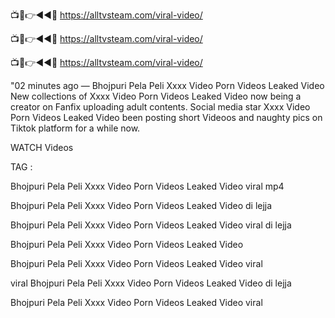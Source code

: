 📺📱👉◄◄🔴  https://alltvsteam.com/viral-video/

📺📱👉◄◄🔴  https://alltvsteam.com/viral-video/

📺📱👉◄◄🔴  https://alltvsteam.com/viral-video/

"02 minutes ago — Bhojpuri Pela Peli Xxxx Video Porn Videos Leaked Video New collections of Xxxx Video Porn Videos Leaked Video now being a creator on Fanfix uploading adult contents. Social media star Xxxx Video Porn Videos Leaked Video been posting short Videoos and naughty pics on Tiktok platform for a while now.

WATCH Videos

TAG :

Bhojpuri Pela Peli Xxxx Video Porn Videos Leaked Video viral mp4

Bhojpuri Pela Peli Xxxx Video Porn Videos Leaked Video di lejja

Bhojpuri Pela Peli Xxxx Video Porn Videos Leaked Video viral di lejja

Bhojpuri Pela Peli Xxxx Video Porn Videos Leaked Video

Bhojpuri Pela Peli Xxxx Video Porn Videos Leaked Video viral

viral Bhojpuri Pela Peli Xxxx Video Porn Videos Leaked Video di lejja

Bhojpuri Pela Peli Xxxx Video Porn Videos Leaked Video viral

